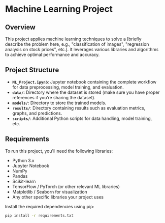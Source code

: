 # Machine Learning Project

## Overview

This project applies machine learning techniques to solve a [briefly describe the problem here, e.g., "classification of images", "regression analysis on stock prices", etc.]. It leverages various libraries and algorithms to achieve optimal performance and accuracy.

## Project Structure

- **`ML_Project.ipynb`**: Jupyter notebook containing the complete workflow for data preprocessing, model training, and evaluation.
- **`data/`**: Directory where the dataset is stored (make sure you have proper references if you’re sharing the dataset).
- **`models/`**: Directory to store the trained models.
- **`results/`**: Directory containing results such as evaluation metrics, graphs, and predictions.
- **`scripts/`**: Additional Python scripts for data handling, model training, etc.

## Requirements

To run this project, you'll need the following libraries:

- Python 3.x
- Jupyter Notebook
- NumPy
- Pandas
- Scikit-learn
- TensorFlow / PyTorch (or other relevant ML libraries)
- Matplotlib / Seaborn for visualization
- Any other specific libraries your project uses

Install the required dependencies using pip:

```bash
pip install -r requirements.txt
